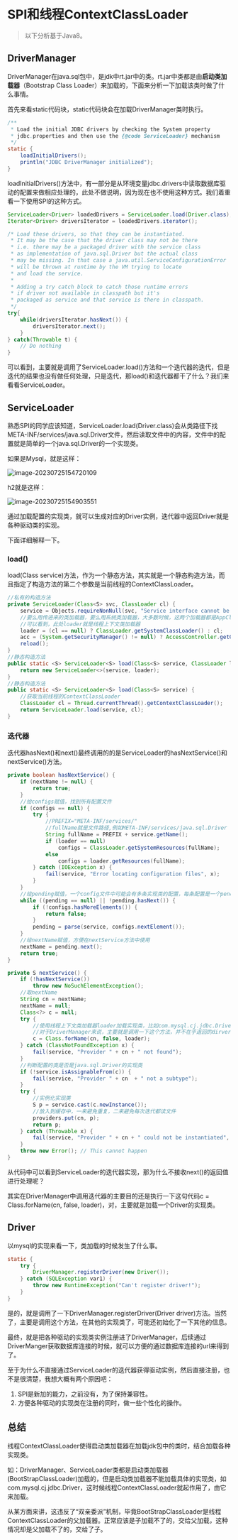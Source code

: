 # SPI和线程ContextClassLoader

> 以下分析基于Java8。

## DriverManager

DriverManager在java.sql包中，是jdk中rt.jar中的类。rt.jar中类都是由**启动类加载器**（Bootstrap Class Loader）来加载的，下面来分析一下加载该类时做了什么事情。

首先来看static代码块，static代码块会在加载DriverManager类时执行。

~~~java
/**
 * Load the initial JDBC drivers by checking the System property
 * jdbc.properties and then use the {@code ServiceLoader} mechanism
 */
static {
    loadInitialDrivers();
    println("JDBC DriverManager initialized");
}

~~~

loadInitialDrivers()方法中，有一部分是从环境变量jdbc.drivers中读取数据库驱动的配置来做相应处理的，此处不做说明，因为现在也不使用这种方式。我们着重看一下使用SPI的这种方式。

~~~java
ServiceLoader<Driver> loadedDrivers = ServiceLoader.load(Driver.class);
Iterator<Driver> driversIterator = loadedDrivers.iterator();

/* Load these drivers, so that they can be instantiated.
 * It may be the case that the driver class may not be there
 * i.e. there may be a packaged driver with the service class
 * as implementation of java.sql.Driver but the actual class
 * may be missing. In that case a java.util.ServiceConfigurationError
 * will be thrown at runtime by the VM trying to locate
 * and load the service.
 *
 * Adding a try catch block to catch those runtime errors
 * if driver not available in classpath but it's
 * packaged as service and that service is there in classpath.
 */
try{
    while(driversIterator.hasNext()) {
        driversIterator.next();
    }
} catch(Throwable t) {
    // Do nothing
}
~~~

可以看到，主要就是调用了ServiceLoader.load()方法和一个迭代器的迭代，但是迭代的结果也没有做任何处理，只是迭代，那load()和迭代器都干了什么？我们来看看ServiceLoader。

## ServiceLoader

熟悉SPI的同学应该知道，ServiceLoader.load(Driver.class)会从类路径下找META-INF/services/java.sql.Driver文件，然后读取文件中的内容，文件中的配置就是简单的一个java.sql.Driver的一个实现类。

如果是Mysql，就是这样：

![image-20230725154720109](assets/image-20230725154720109.png)

h2就是这样：

![image-20230725154903551](assets/image-20230725154903551.png)

通过加载配置的实现类，就可以生成对应的Driver实例，迭代器中返回Driver就是各种驱动类的实现。

下面详细解释一下。

### load()

load(Class service)方法，作为一个静态方法，其实就是一个静态构造方法，而且指定了构造方法的第二个参数是当前线程的ContextClassLoader。

~~~java
//私有的构造方法
private ServiceLoader(Class<S> svc, ClassLoader cl) {
    service = Objects.requireNonNull(svc, "Service interface cannot be null");
    //要么用传进来的类加载器，要么用系统类加载器，大多数时候，这两个加载器都是AppClassLoader
    //可以看到，此处loader就是线程上下文类加载器
    loader = (cl == null) ? ClassLoader.getSystemClassLoader() : cl;
    acc = (System.getSecurityManager() != null) ? AccessController.getContext() : null;
    reload();
}
//静态构造方法
public static <S> ServiceLoader<S> load(Class<S> service, ClassLoader loader)    {
    return new ServiceLoader<>(service, loader);
}
//静态构造方法
public static <S> ServiceLoader<S> load(Class<S> service) {
    //获取当前线程的ContextClassLoader
    ClassLoader cl = Thread.currentThread().getContextClassLoader();
    return ServiceLoader.load(service, cl);
}
~~~

### 迭代器

迭代器hasNext()和next()最终调用的的是ServiceLoader的hasNextService()和nextService()方法。

~~~java
private boolean hasNextService() {
    if (nextName != null) {
        return true;
    }
    //给configs赋值，找到所有配置文件
    if (configs == null) {
        try {
            //PREFIX="META-INF/services/"
            //fullName就是文件路径,例如META-INF/services/java.sql.Driver
            String fullName = PREFIX + service.getName();
            if (loader == null)
                configs = ClassLoader.getSystemResources(fullName);
            else
                configs = loader.getResources(fullName);
        } catch (IOException x) {
            fail(service, "Error locating configuration files", x);
        }
    }
    //给pending赋值，一个config文件中可能会有多条实现类的配置，每条配置是一个pending
    while ((pending == null) || !pending.hasNext()) {
        if (!configs.hasMoreElements()) {
            return false;
        }
        pending = parse(service, configs.nextElement());
    }
    //给nextName赋值，方便在nextService方法中使用
    nextName = pending.next();
    return true;
}

private S nextService() {
    if (!hasNextService())
        throw new NoSuchElementException();
    //取nextName
    String cn = nextName;
    nextName = null;
    Class<?> c = null;
    try {
        //使用线程上下文类加载器loader加载实现类，比如com.mysql.cj.jdbc.Driver
        //对于DriverManager来说，主要就是调用一下这个方法，并不在乎返回的dirver实例。
        c = Class.forName(cn, false, loader);
    } catch (ClassNotFoundException x) {
        fail(service, "Provider " + cn + " not found");
    }
    //判断配置的类是否是java.sql.Driver的实现类
    if (!service.isAssignableFrom(c)) {
        fail(service, "Provider " + cn  + " not a subtype");
    }
    try {
        //实例化实现类
        S p = service.cast(c.newInstance());
        //放入到缓存中，一来避免重复，二来避免每次迭代都读文件
        providers.put(cn, p);
        return p;
    } catch (Throwable x) {
        fail(service, "Provider " + cn + " could not be instantiated", x);
    }
    throw new Error(); // This cannot happen
}
~~~

从代码中可以看到ServiceLoader的迭代器实现，那为什么不接收next()的返回值进行处理呢？

其实在DriverManager中调用迭代器的主要目的还是执行一下这句代码c = Class.forName(cn, false, loader)，对，主要就是加载一个Driver的实现类。

## Driver

以mysql的实现来看一下，类加载的时候发生了什么事。

```java
static {
    try {
        DriverManager.registerDriver(new Driver());
    } catch (SQLException var1) {
        throw new RuntimeException("Can't register driver!");
    }
}
```

是的，就是调用了一下DriverManager.registerDriver(Driver driver)方法。当然了，主要是调用这个方法，在其他的实现类了，可能还初始化了一下其他的信息。

最终，就是把各种驱动的实现类实例注册进了DriverManager，后续通过DriverManger获取数据库连接的时候，就可以方便的通过数据库连接的url来得到了。

至于为什么不直接通过ServiceLoader的迭代器获得驱动实例，然后直接注册，也不是很清楚，我想大概有两个原因吧：

1. SPI是新加的能力，之前没有，为了保持兼容性。
2. 方便各种驱动的实现类在注册的同时，做一些个性化的操作。

## 总结

线程ContextClassLoader使得启动类加载器在加载jdk包中的类时，结合加载各种实现类。

如：DriverManager、ServiceLoader类都是启动类加载器(BootStrapClassLoader)加载的，但是启动类加载器不能加载具体的实现类，如com.mysql.cj.jdbc.Driver，这时候线程ContextClassLoader就起作用了，由它来加载。

从某方面来讲，这违反了“双亲委派”机制，毕竟BootStrapClassLoader是线程ContextClassLoader的父加载器。正常应该是子加载不了的，交给父加载，这种情况却是父加载不了的，交给了子。

